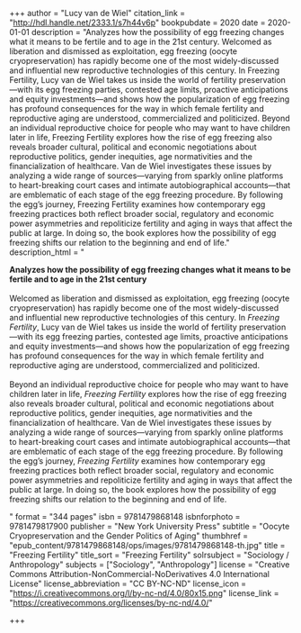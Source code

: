 +++
author = "Lucy van de Wiel"
citation_link = "http://hdl.handle.net/2333.1/s7h44v6p"
bookpubdate = 2020
date = 2020-01-01
description = "Analyzes how the possibility of egg freezing changes what it means to be fertile and to age in the 21st century. Welcomed as liberation and dismissed as exploitation, egg freezing (oocyte cryopreservation) has rapidly become one of the most widely-discussed and influential new reproductive technologies of this century. In Freezing Fertility, Lucy van de Wiel takes us inside the world of fertility preservation—with its egg freezing parties, contested age limits, proactive anticipations and equity investments—and shows how the popularization of egg freezing has profound consequences for the way in which female fertility and reproductive aging are understood, commercialized and politicized. Beyond an individual reproductive choice for people who may want to have children later in life, Freezing Fertility explores how the rise of egg freezing also reveals broader cultural, political and economic negotiations about reproductive politics, gender inequities, age normativities and the financialization of healthcare. Van de Wiel investigates these issues by analyzing a wide range of sources—varying from sparkly online platforms to heart-breaking court cases and intimate autobiographical accounts—that are emblematic of each stage of the egg freezing procedure. By following the egg’s journey, Freezing Fertility examines how contemporary egg freezing practices both reflect broader social, regulatory and economic power asymmetries and repoliticize fertility and aging in ways that affect the public at large. In doing so, the book explores how the possibility of egg freezing shifts our relation to the beginning and end of life."
description_html = "<p><strong>Analyzes how the possibility of egg freezing changes what it means to be fertile and to age in the 21st century</strong><br><br>Welcomed as liberation and dismissed as exploitation, egg freezing (oocyte cryopreservation) has rapidly become one of the most widely-discussed and influential new reproductive technologies of this century. In <em>Freezing Fertility</em>, Lucy van de Wiel takes us inside the world of fertility preservation—with its egg freezing parties, contested age limits, proactive anticipations and equity investments—and shows how the popularization of egg freezing has profound consequences for the way in which female fertility and reproductive aging are understood, commercialized and politicized.<br><br>Beyond an individual reproductive choice for people who may want to have children later in life, <em>Freezing Fertility</em> explores how the rise of egg freezing also reveals broader cultural, political and economic negotiations about reproductive politics, gender inequities, age normativities and the financialization of healthcare. Van de Wiel investigates these issues by analyzing a wide range of sources—varying from sparkly online platforms to heart-breaking court cases and intimate autobiographical accounts—that are emblematic of each stage of the egg freezing procedure. By following the egg’s journey, <em>Freezing Fertility </em>examines how contemporary egg freezing practices both reflect broader social, regulatory and economic power asymmetries and repoliticize fertility and aging in ways that affect the public at large. In doing so, the book explores how the possibility of egg freezing shifts our relation to the beginning and end of life.</p>"
format = "344 pages"
isbn = 9781479868148
isbnforphoto = 9781479817900
publisher = "New York University Press"
subtitle = "Oocyte Cryopreservation and the Gender Politics of Aging"
thumbhref = "epub_content/9781479868148/ops/images/9781479868148-th.jpg"
title = "Freezing Fertility"
title_sort = "Freezing Fertility"
solrsubject = "Sociology / Anthropology"
subjects = ["Sociology", "Anthropology"]
license = "Creative Commons Attribution-NonCommercial-NoDerivatives 4.0 International License"
license_abbreviation = "CC BY-NC-ND"
license_icon = "https://i.creativecommons.org/l/by-nc-nd/4.0/80x15.png"
license_link = "https://creativecommons.org/licenses/by-nc-nd/4.0/"

+++
